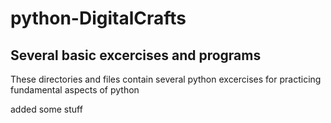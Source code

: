 # python-DigitalCrafts

## Several basic excercises and programs

These directories and files contain several python excercises
for practicing fundamental aspects of python

added some stuff
